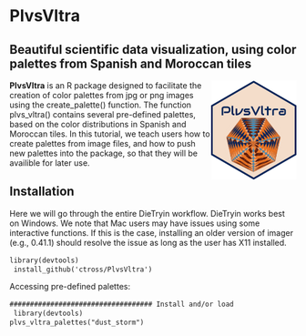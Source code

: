 PlvsVltra
========
Beautiful scientific data visualization, using color palettes from Spanish and Moroccan tiles
------
<img align="right" src="https://github.com/ctross/PlvsVltra/blob/main/logo.png" alt="logo" width="150">

**PlvsVltra** is an R package designed to facilitate the creation of color palettes from jpg or png images using the create_palette() function. The function plvs_vltra() contains several pre-defined palettes, based on the color distributions in Spanish and Moroccan tiles. In this tutorial, we teach users how to create palettes from image files, and how to push new palettes into the package, so that they will be availible for later use.   
 
Installation
------

Here we will go through the entire DieTryin workflow.  DieTryin works best on Windows. We note that Mac users may have issues using some interactive functions. If this is the case, installing an older version of imager (e.g., 0.41.1) should resolve the issue as long as the user has X11 installed.
```{r}
library(devtools)
 install_github('ctross/PlvsVltra')
```

Accessing pre-defined palettes:
```{r}
################################### Install and/or load
 library(devtools)
plvs_vltra_palettes("dust_storm")
